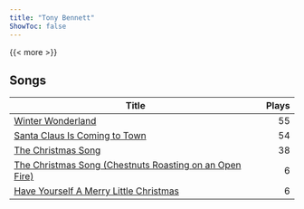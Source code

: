 ```yaml
---
title: "Tony Bennett"
ShowToc: false
---
```


{{< more >}}

## Songs
Title | Plays 
----- | -----: 
[Winter Wonderland](/songs/winter-wonderland) | 55
[Santa Claus Is Coming to Town](/songs/santa-claus-is-coming-to-town) | 54
[The Christmas Song](/songs/the-christmas-song) | 38
[The Christmas Song (Chestnuts Roasting on an Open Fire)](/songs/the-christmas-song-chestnuts-roasting-on-an-open-fire) | 6
[Have Yourself A Merry Little Christmas](/songs/have-yourself-a-merry-little-christmas) | 6

